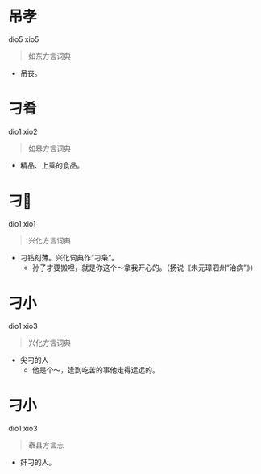 # 吊孝
dio5 xio5
> 如东方言词典
- 吊丧。

# 刁肴
dio1 xio2
> 如皋方言词典
- 精品、上乘的食品。

# 刁𣻏
dio1 xio1
> 兴化方言词典
- 刁钻刻薄。兴化词典作“刁枭”。
  - 孙子才要搬哩，就是你这个～拿我开心的。（扬说《朱元璋泗州“治病”》）

# 刁小
dio1 xio3
> 兴化方言词典
- 尖刁的人
  - 他是个～，逢到吃苦的事他走得远远的。

# 刁小
dio1 xio3
> 泰县方言志
- 奸刁的人。

